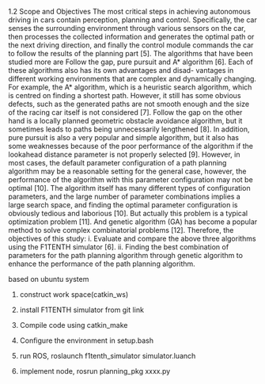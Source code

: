1.2 Scope and Objectives
The most critical steps in achieving autonomous driving in cars contain perception, planning and control. Specifically, the car senses the surrounding environment through various sensors on the car, then processes the collected information and generates the optimal path or the next driving direction, and finally the control module commands the car to follow the results of the planning part [5]. The algorithms that have been studied more are Follow the gap, pure pursuit and A* algorithm [6]. Each of these algorithms also has its own advantages and disad- vantages in different working environments that are complex and dynamically changing. For example, the A* algorithm, which is a heuristic search algorithm, which is centred on finding a shortest path. However, it still has some obvious defects, such as the generated paths are not smooth enough and the size of the racing car itself is not considered [7]. Follow the gap on the other hand is a locally planned geometric obstacle avoidance algorithm, but it sometimes leads to paths being unnecessarily lengthened [8]. In addition, pure pursuit is also a very popular and simple algorithm, but it also has some weaknesses because of the poor performance of the algorithm if the lookahead distance parameter is not properly selected [9].
However, in most cases, the default parameter configuration of a path planning algorithm may be a reasonable setting for the general case, however, the performance of the algorithm with this parameter configuration may not be optimal [10]. The algorithm itself has many different types of configuration parameters, and the large number of parameter combinations implies a large search space, and finding the optimal parameter configuration is obviously tedious and laborious [10]. But actually this problem is a typical optimization problem [11]. And genetic algorithm (GA) has become a popular method to solve complex combinatorial problems [12].
Therefore, the objectives of this study:
i. Evaluate and compare the above three algorithms using the F1TENTH simulator [6].
ii. Finding the best combination of parameters for the path planning algorithm through genetic algorithm to enhance the performance of the path planning algorithm.

based on ubuntu system
1. construct work space(catkin_ws)

2. install F1TENTH simulator from git link

3. Compile code using catkin_make

4. Configure the environment in setup.bash

5. run ROS, roslaunch f1tenth_simulator simulator.luanch

6. implement node, rosrun planning_pkg xxxx.py
